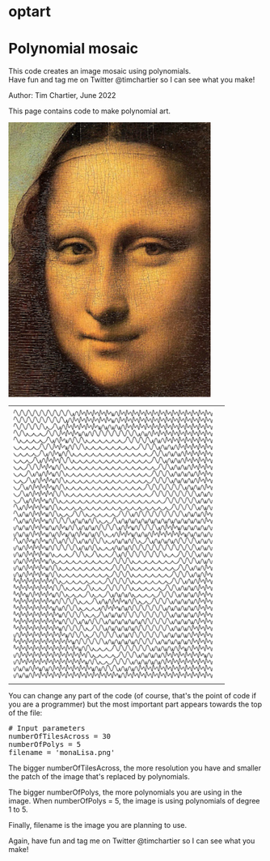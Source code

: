 # optart

# Polynomial mosaic 

This code creates an image mosaic using polynomials.  
Have fun and tag me on Twitter @timchartier so I can see what you make! 

Author: Tim Chartier, June 2022

This page contains code to make polynomial art.  

<table>
<tr><img src="https://github.com/timchartier/optart/blob/main/monaLisa.png?raw=true" width=400>
<td><img src="/monalisaPoly.png" width=400>
<td>
</tr>
</table>

You can change any part of  the code (of course, that's the point 
of code if you are a programmer) but the most important part 
appears towards the top of the file: 

<pre>
# Input parameters 
numberOfTilesAcross = 30
numberOfPolys = 5
filename = 'monaLisa.png'
</pre>

The bigger <c>numberOfTilesAcross</c>, the more resolution you have and smaller the patch of the image that's replaced by polynomials. 

The bigger <c>numberOfPolys</c>, the more polynomials you are using in the image.  When numberOfPolys = 5, the image is using polynomials of degree 1 to 5. 

Finally, <c>filename</c> is the image you are planning to use. 

Again, have fun and tag me on Twitter @timchartier so I can see what you make! 

